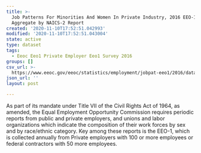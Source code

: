 ```yaml
---
title: >-
  Job Patterns For Minorities And Women In Private Industry, 2016 EEO-1 CBSA
  Aggregate by NAICS-2 Report
created: '2020-11-10T17:52:51.042993'
modified: '2020-11-10T17:52:51.043004'
state: active
type: dataset
tags:
  - Eeoc Eeo1 Private Employer Eeo1 Survey 2016
groups: []
csv_url: >-
  https://www.eeoc.gov/eeoc/statistics/employment/jobpat-eeo1/2016/datasets/year16_cbsa_nac2.txt
json_url: ''
layout: post

---
```

As part of its mandate under Title VII of the Civil Rights Act of 1964, as amended, the Equal Employment Opportunity Commission requires periodic reports from public and private employers, and unions and labor organizations which indicate the composition of their work forces by sex and by race/ethnic category. Key among these reports is the EEO-1, which is collected annually from Private employers with 100 or more employees or federal contractors with 50 more employees.
